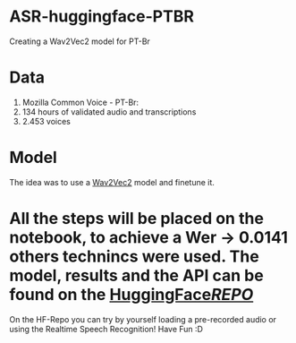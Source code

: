 # ASR-huggingface-PTBR
Creating a Wav2Vec2 model for PT-Br

# Data

1. Mozilla Common Voice - PT-Br:
2. 134 hours of validated audio and transcriptions
3. 2.453 voices

# Model 

The idea was to use a [Wav2Vec2](https://ai.facebook.com/blog/wav2vec-20-learning-the-structure-of-speech-from-raw-audio/) model and finetune it.

# All the steps will be placed on the notebook, to achieve a Wer -> 0.0141 others technincs were used. The model, results and the API can be found on the [HuggingFace*REPO*](https://huggingface.co/Vkt/first_model)

On the HF-Repo you can try by yourself loading a pre-recorded audio or using the Realtime Speech Recognition! Have Fun :D
